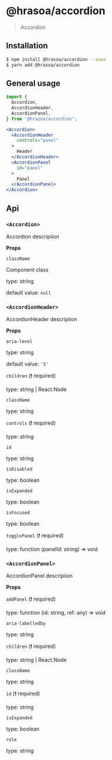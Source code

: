 # @hrasoa/accordion

> Accordion

## Installation

```bash
$ npm install @hrasoa/accordion --save
$ yarn add @hrasoa/accordion
```

## General usage

```jsx
import {
  Accordion,
  AccordionHeader,
  AccordionPanel,
} from '@hrasoa/accordion';

<Accordion>
  <AccordionHeader
    controls="panel"
  >
    Header
  </AccordionHeader>
  <AccordionPanel
    id="panel"
  >
    Panel
  </AccordionPanel>
</Accordion>
```


## Api

### `<Accordion>`

Accordion descripiion

**Props**

`className` 

Component class

type: string

default value: `null`

### `<AccordionHeader>`

AccordionHeader descripiion

**Props**

`aria-level` 

type: string

default value: `'3'`

`children` (:exclamation: required)

type: string | React.Node

`className` 

type: string

`controls` (:exclamation: required)

type: string

`id` 

type: string

`isDisabled` 

type: boolean

`isExpanded` 

type: boolean

`isFocused` 

type: boolean

`togglePanel` (:exclamation: required)

type: function (panelId: string) => void

### `<AccordionPanel>`

AccordionPanel descripiion

**Props**

`addPanel` (:exclamation: required)

type: function (id: string, ref: any) => void

`aria-labelledby` 

type: string

`children` (:exclamation: required)

type: string | React.Node

`className` 

type: string

`id` (:exclamation: required)

type: string

`isExpanded` 

type: boolean

`role` 

type: string
